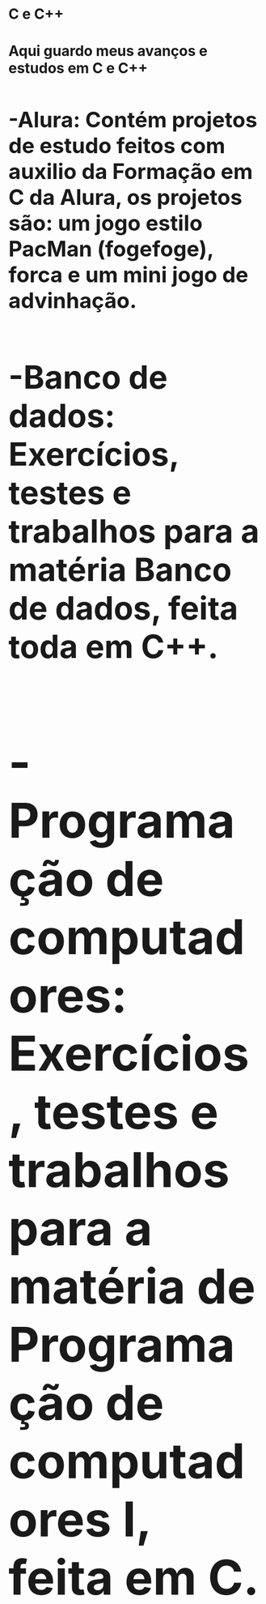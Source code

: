 # C e C++
<h1>Aqui guardo meus avanços e estudos em C e C++<h1\>
<h2>-Alura: Contém projetos de estudo feitos com auxilio da Formação em C da Alura, os projetos são: um jogo estilo PacMan (fogefoge), forca e um mini jogo de advinhação.<h2\>
<h2>-Banco de dados: Exercícios, testes e trabalhos para a matéria Banco de dados, feita toda em C++.<h2\>
<h2>-Programação de computadores: Exercícios, testes e trabalhos para a matéria de Programação de computadores I, feita em C.<h2\>
 
